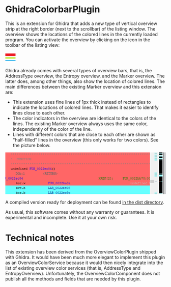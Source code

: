 # GhidraColorbarPlugin

This is an extension for Ghidra that adds a new type of vertical overview strip at the right border
(next to the scrollbar) of the listing window. The overview shows the locations of the
colored lines in the currently loaded program. You can activate the overview by clicking on the
icon in the toolbar of the listing view:

![alt text](src/main/resources/images/toolbar.png)

Ghidra already comes with several types of overview bars, that is, the AddressType overview,
the Entropy overview, and the Marker overview. The latter does, among other things, also show the
location of colored lines. The main differences between the existing Marker overview and this
extension are:
- This extension uses fine lines of 1px thick instead of rectangles to indicate the locations of colored lines. That makes it easier to identify lines close to each other.
- The color indicators in the overview are identical to the colors of the lines. The existing Marker overview always uses the same color, independently of the color of the line.
- Lines with different colors that are close to each other are shown as "half-filled" lines in the overview (this only works for two colors). See the picture below.

![alt text](docs/twocolors.png)

A compiled version ready for deployment can be found [in the dist directory](dist).

As usual, this software comes without any warranty or guarantees. It is experimental and incomplete. Use it at your own risk.

# Technical notes

This extension has been derived from the OverviewColorPlugin shipped with Ghidra. It would have
been much more elegant to implement this plugin as an OverviewColorService because it would then
nicely integrate into the list of existing overview color services (that is, AddressType and EntropyOverview).
Unfortunately, the OverviewColorComponent does not publish all the methods and fields that are needed by
this plugin.
